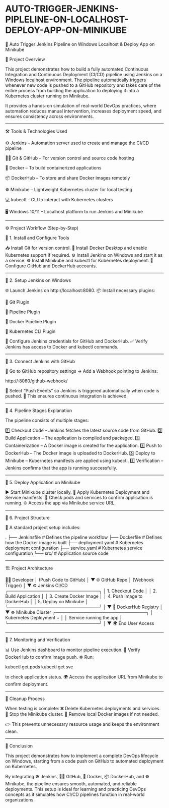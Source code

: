 # AUTO-TRIGGER-JENKINS-PIPLELINE-ON-LOCALHOST-DEPLOY-APP-ON-MINIKUBE

🚀 Auto Trigger Jenkins Pipeline on Windows Localhost & Deploy App on Minikube

📌 Project Overview

This project demonstrates how to build a fully automated Continuous Integration and Continuous Deployment (CI/CD) pipeline using Jenkins on a Windows localhost environment. The pipeline automatically triggers whenever new code is pushed to a GitHub repository and takes care of the entire process from building the application to deploying it into a Kubernetes cluster running on Minikube.

It provides a hands-on simulation of real-world DevOps practices, where automation reduces manual intervention, increases deployment speed, and ensures consistency across environments.


---

🛠 Tools & Technologies Used

⚙️ Jenkins – Automation server used to create and manage the CI/CD pipeline

🧑‍💻 Git & GitHub – For version control and source code hosting

🐳 Docker – To build containerized applications

📦 DockerHub – To store and share Docker images remotely

☸️ Minikube – Lightweight Kubernetes cluster for local testing

💻 kubectl – CLI to interact with Kubernetes clusters

🖥️ Windows 10/11 – Localhost platform to run Jenkins and Minikube



---

⚙️ Project Workflow (Step-by-Step)

🔹 1. Install and Configure Tools

📥 Install Git for version control.
🐳 Install Docker Desktop and enable Kubernetes support if required.
⚙️ Install Jenkins on Windows and start it as a service.
☸️ Install Minikube and kubectl for Kubernetes deployment.
🔑 Configure GitHub and DockerHub accounts.


---

🔹 2. Setup Jenkins on Windows

🌐 Launch Jenkins on http://localhost:8080.
📦 Install necessary plugins:

🔹 Git Plugin

🔹 Pipeline Plugin

🔹 Docker Pipeline Plugin

🔹 Kubernetes CLI Plugin


🔑 Configure Jenkins credentials for GitHub and DockerHub.
✅ Verify Jenkins has access to Docker and kubectl commands.


---

🔹 3. Connect Jenkins with GitHub

🔗 Go to GitHub repository settings → Add a Webhook pointing to Jenkins:

http://<localhost-ip>:8080/github-webhook/

🔔 Select “Push Events” so Jenkins is triggered automatically when code is pushed.
🚀 This ensures continuous integration is achieved.


---

🔹 4. Pipeline Stages Explanation

The pipeline consists of multiple stages:

1️⃣ Checkout Code – Jenkins fetches the latest source code from GitHub.
2️⃣ Build Application – The application is compiled and packaged.
3️⃣ Containerization – A Docker image is created for the application.
4️⃣ Push to DockerHub – The Docker image is uploaded to DockerHub.
5️⃣ Deploy to Minikube – Kubernetes manifests are applied using kubectl.
6️⃣ Verification – Jenkins confirms that the app is running successfully.


---

🔹 5. Deploy Application on Minikube

▶️ Start Minikube cluster locally.
📄 Apply Kubernetes Deployment and Service manifests.
🔎 Check pods and services to confirm application is running.
🌐 Access the app via Minikube service URL.


---

🔹 6. Project Structure

📂 A standard project setup includes:

.
├── Jenkinsfile       # Defines the pipeline workflow
├── Dockerfile        # Defines how the Docker image is built
├── deployment.yaml   # Kubernetes deployment configuration
├── service.yaml      # Kubernetes service configuration
└── src/              # Application source code


---

🏗️ Project Architecture

🧑‍💻 Developer
               │
        (Push Code to GitHub)
               │
               ▼
         🌐 GitHub Repo
               │
       (Webhook Trigger)
               │
               ▼
          ⚙️ Jenkins CI/CD
     ┌─────────────────────────────┐
     │ 1. Checkout Code            │
     │ 2. Build Application        │
     │ 3. Create Docker Image      │
     │ 4. Push Image to DockerHub  │
     │ 5. Deploy on Minikube       │
     └─────────────────────────────┘
               │
               ▼
        🐳 DockerHub Registry
               │
               ▼
        ☸️ Minikube Cluster
     ┌─────────────────────────────┐
     │ Kubernetes Deployment +     │
     │ Service running the app     │
     └─────────────────────────────┘
               │
               ▼
          🌍 End User Access


---

🔹 7. Monitoring and Verification

📊 Use Jenkins dashboard to monitor pipeline execution.
🐳 Verify DockerHub to confirm image push.
☸️ Run:

kubectl get pods
kubectl get svc

to check application status.
🌍 Access the application URL from Minikube to confirm deployment.


---

🧹 Cleanup Process

When testing is complete:
❌ Delete Kubernetes deployments and services.
🛑 Stop the Minikube cluster.
🧽 Remove local Docker images if not needed.

👉 This prevents unnecessary resource usage and keeps the environment clean.


---

🏁 Conclusion

This project demonstrates how to implement a complete DevOps lifecycle on Windows, starting from a code push on GitHub to automated deployment on Kubernetes.

By integrating ⚙️ Jenkins, 🧑‍💻 GitHub, 🐳 Docker, 📦 DockerHub, and ☸️ Minikube, the pipeline ensures smooth, automated, and reliable deployments. This setup is ideal for learning and practicing DevOps concepts as it simulates how CI/CD pipelines function in real-world organizations.

